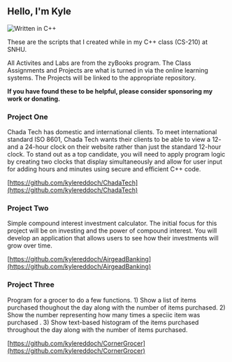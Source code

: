 ## Hello, I'm Kyle

![Written in C++](https://img.shields.io/badge/c%2B%2B-Written%20in%20CPP-blue?style=for-the-badge)

These are the scripts that I created while in my C++ class (CS-210) at SNHU.

All Activites and Labs are from the zyBooks program. The Class Assignments and Projects are what is turned in via the online learning systems. The Projects will be linked to the appropriate repository.

**If you have found these to be helpful, please consider sponsoring my work or donating.**

### Project One

Chada Tech has domestic and international clients. To meet international standard ISO 8601, Chada Tech wants their clients to be able to view a 12- and a 24-hour clock on their website rather than just the standard 12-hour clock. To stand out as a top candidate, you will need to apply program logic by creating two clocks that display simultaneously and allow for user input for adding hours and minutes using secure and efficient C++ code.

[https://github.com/kylereddoch/ChadaTech](https://github.com/kylereddoch/ChadaTech)

### Project Two

Simple compound interest investment calculator. The initial focus for this project will be on investing and the power of compound interest. You will develop an application that allows users to see how their investments will grow over time.

[https://github.com/kylereddoch/AirgeadBanking](https://github.com/kylereddoch/AirgeadBanking)

### Project Three

Program for a grocer to do a few functions. 1) Show a list of items purchased thoughout the day along with the number of items purchased. 2) Show the number representing how many times a speciic item was purchased . 3) Show text-based histogram of the items purchased throughout the day along with the number of items purchased.

[https://github.com/kylereddoch/CornerGrocer](https://github.com/kylereddoch/CornerGrocer)